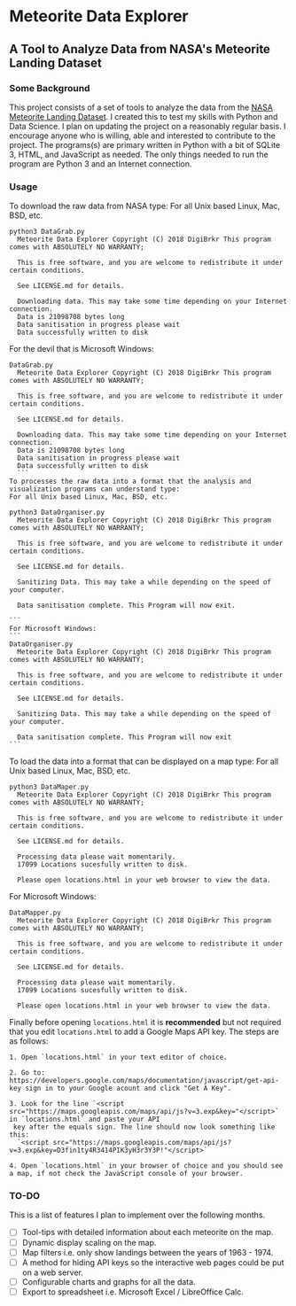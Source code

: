 # Meteorite Data Explorer
## A Tool to Analyze Data from NASA's Meteorite Landing Dataset

### Some Background
This project consists of a set of tools to analyze the data from the [NASA Meteorite Landing Dataset](https://data.nasa.gov/Space-Science/Meteorite-Landings/gh4g-9sfh]). I created this to test my skills with Python and Data Science. I plan on updating the project on a reasonably regular basis. I encourage anyone who is willing, able and interested to contribute to the project. The programs(s) are primary written in Python with a bit of SQLite 3, HTML, and JavaScript as needed. The only things needed to run the program are Python 3 and an Internet connection.  
### Usage
To download the raw data from NASA type:
  For all Unix based Linux, Mac, BSD, etc.
  ```
  python3 DataGrab.py
    Meteorite Data Explorer Copyright (C) 2018 DigiBrkr This program comes with ABSOLUTELY NO WARRANTY;

    This is free software, and you are welcome to redistribute it under certain conditions.

    See LICENSE.md for details.

    Downloading data. This may take some time depending on your Internet connection.
    Data is 21098708 bytes long
    Data sanitisation in progress please wait
    Data successfully written to disk
  ```
  For the devil that is Microsoft Windows:
  ```
  DataGrab.py
    Meteorite Data Explorer Copyright (C) 2018 DigiBrkr This program comes with ABSOLUTELY NO WARRANTY;

    This is free software, and you are welcome to redistribute it under certain conditions.

    See LICENSE.md for details.

    Downloading data. This may take some time depending on your Internet connection.
    Data is 21098708 bytes long
    Data sanitisation in progress please wait
    Data successfully written to disk
    ```
To processes the raw data into a format that the analysis and visualization programs can understand type:
  For all Unix based Linux, Mac, BSD, etc.
  ```
    python3 DataOrganiser.py
      Meteorite Data Explorer Copyright (C) 2018 DigiBrkr This program comes with ABSOLUTELY NO WARRANTY;

      This is free software, and you are welcome to redistribute it under certain conditions.

      See LICENSE.md for details.

      Sanitizing Data. This may take a while depending on the speed of your computer.

      Data sanitisation complete. This Program will now exit.

    ```
    For Microsoft Windows:
    ```
    DataOrganiser.py
      Meteorite Data Explorer Copyright (C) 2018 DigiBrkr This program comes with ABSOLUTELY NO WARRANTY;

      This is free software, and you are welcome to redistribute it under certain conditions.

      See LICENSE.md for details.

      Sanitizing Data. This may take a while depending on the speed of your computer.

      Data sanitisation complete. This Program will now exit
    ```
To load the data into a format that can be displayed on a map type:
  For all Unix based Linux, Mac, BSD, etc.
  ```
  python3 DataMaper.py
    Meteorite Data Explorer Copyright (C) 2018 DigiBrkr This program comes with ABSOLUTELY NO WARRANTY;

    This is free software, and you are welcome to redistribute it under certain conditions.

    See LICENSE.md for details.

    Processing data please wait momentarily.
    17099 Locations sucesfully written to disk.

    Please open locations.html in your web browser to view the data.
  ```
  For Microsoft Windows:

  ```
  DataMapper.py
    Meteorite Data Explorer Copyright (C) 2018 DigiBrkr This program comes with ABSOLUTELY NO WARRANTY;

    This is free software, and you are welcome to redistribute it under certain conditions.

    See LICENSE.md for details.

    Processing data please wait momentarily.
    17099 Locations sucesfully written to disk.

    Please open locations.html in your web browser to view the data.
  ```

Finally before opening `locations.html` it is **recommended** but not required that you edit `locations.html` to add a Google Maps API key. The steps are as follows:

    1. Open `locations.html` in your text editor of choice.

    2. Go to: https://developers.google.com/maps/documentation/javascript/get-api-key sign in to your Google acount and click "Get A Key".

    3. Look for the line `<script src="https://maps.googleapis.com/maps/api/js?v=3.exp&key="</script>` in `locations.html` and paste your API
     key after the equals sign. The line should now look something like this:
      `<script src="https://maps.googleapis.com/maps/api/js?v=3.exp&key=D3fin1ty4R3414PIK3yH3r3Y3P!"</script>`

    4. Open `locations.html` in your browser of choice and you should see a map, if not check the JavaScript console of your browser.

### TO-DO

This is a list of features I plan to implement over the following months.

- [ ] Tool-tips with detailed information about each meteorite on the map.
- [ ] Dynamic display scaling on the map.  
- [ ] Map filters i.e. only show landings between the years of 1963 - 1974.
- [ ] A method for hiding API keys so the interactive web pages could be put on a web server.
- [ ] Configurable charts and graphs for all the data.
- [ ] Export to spreadsheet i.e. Microsoft Excel / LibreOffice Calc.  
